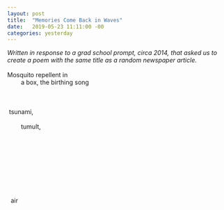 ```yaml
---
layout: post
title:  "Memories Come Back in Waves"
date:   2019-05-23 11:11:00 -00
categories: yesterday
---
```

*Written in response to a grad school prompt, circa 2014, that asked us to create a poem with the same title as a random newspaper article.*
<br/>
<br/>
Mosquito repellent in
<br/>
&nbsp; &nbsp; &nbsp; &nbsp; a box, the birthing song<!--more-->
<br/>
<br/>
<br/>
<br/>
&nbsp;tsunami,
<br/>
<br/>
&nbsp;&nbsp;&nbsp;&nbsp;&nbsp;&nbsp;&nbsp;&nbsp;tumult, 
<br/>
<br/>
<br/>
<br/>
<br/>
<br/>
<br/>
<br/>
<br/>
<br/>
&nbsp;&nbsp;air

